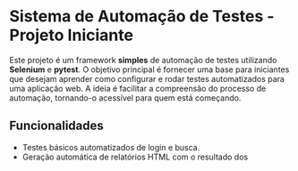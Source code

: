 # Sistema de Automação de Testes - Projeto Iniciante

Este projeto é um framework **simples** de automação de testes utilizando **Selenium** e **pytest**. O objetivo principal é fornecer uma base para iniciantes que desejam aprender como configurar e rodar testes automatizados para uma aplicação web. A ideia é facilitar a compreensão do processo de automação, tornando-o acessível para quem está começando.

## Funcionalidades

- Testes básicos automatizados de login e busca.
- Geração automática de relatórios HTML com o resultado dos
